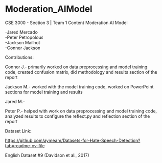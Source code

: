 # Moderation_AIModel

CSE 3000 - Section 3 | Team 1
Content Moderation AI Model

-Jared Mercado  
-Peter Petropolous  
-Jackson Mailhot  
-Connor Jackson

Contributions: 

Connor J.- primarily worked on data preprocessing and model training code, created confusion matrix, did methodology and results section of the report 

Jackson M.- worked with the model training code, worked on PowerPoint sections for model training and results

Jared M.- 

Peter P.- helped with work on data preprocessing and model training code, analyzed results to configure the reflect.py and reflection section of the report

 

 

 

 

Dataset Link: 

https://github.com/aymeam/Datasets-for-Hate-Speech-Detection?tab=readme-ov-file 

English Dataset #9 (Davidson et al., 2017) 
